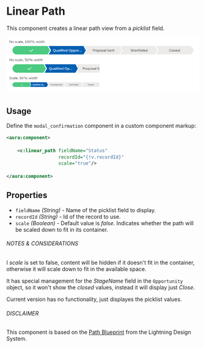 # Linear Path

This component creates a linear path view from a _picklist_ field.

![linear path example](assets/linear_path_example.png?raw=true)

## Usage

Define the `modal_confirmation` component in a custom component markup:

```xml
<aura:component>

    <c:linear_path fieldName="Status" 
                   recordId="{!v.recordId}" 
                   scale="true"/>

</aura:component>
```

## Properties

- `fieldName` _(String)_ - Name of the picklist field to display.
- `recordId` _(String)_ - Id of the record to use.
- `scale` _(Boolean)_ - Default value is _false_. Indicates whether the path will be scaled down to fit in its container.


###### NOTES &amp; CONSIDERATIONS

I _scale_ is set to false, content will be hidden if it doesn't fit in the container, otherwise it will scale down to fit in the available space.

It has special management for the _StageName_ field in the `Opportunity` object, so it won't show the _closed_ values, instead it will display just _Close_.

Current version has no functionality, just displayes the picklist values.


###### DISCLAIMER

This component is based on the [Path Blueprint](https://lightningdesignsystem.com/components/path/) from the Lightning Design System.
